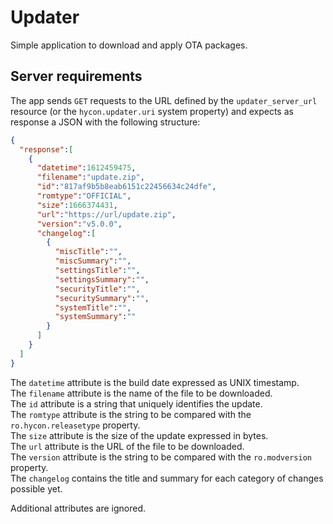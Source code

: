 Updater
=======
Simple application to download and apply OTA packages.


Server requirements
-------------------
The app sends `GET` requests to the URL defined by the `updater_server_url`
resource (or the `hycon.updater.uri` system property) and expects as response
a JSON with the following structure:
```json
{
  "response":[
    {
      "datetime":1612459475,
      "filename":"update.zip",
      "id":"817af9b5b8eab6151c22456634c24dfe",
      "romtype":"OFFICIAL",
      "size":1666374431,
      "url":"https://url/update.zip",
      "version":"v5.0.0",
      "changelog":[
        {
          "miscTitle":"",
          "miscSummary":"", 
          "settingsTitle":"",
          "settingsSummary":"",
          "securityTitle":"",
          "securitySummary":"",
          "systemTitle":"",
          "systemSummary":""
        }
      ]
    }
  ]
}
```

The `datetime` attribute is the build date expressed as UNIX timestamp.  
The `filename` attribute is the name of the file to be downloaded.  
The `id` attribute is a string that uniquely identifies the update.  
The `romtype` attribute is the string to be compared with the `ro.hycon.releasetype` property.  
The `size` attribute is the size of the update expressed in bytes.  
The `url` attribute is the URL of the file to be downloaded.  
The `version` attribute is the string to be compared with the `ro.modversion` property.  
The `changelog` contains the title and summary for each category of changes possible yet.

Additional attributes are ignored.
